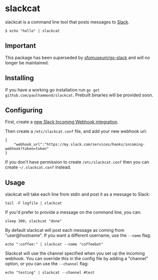 # slackcat

slackcat is a command line tool that posts messages to [Slack].

    $ echo "hello" | slackcat

## Important

This package has been superseded by [sfomuseum/go-slack](https://github.com/sfomuseum/go-slack) and will no longer be maintained.

## Installing

If you have a working go installation run `go get github.com/paulhammond/slackcat`. Prebuilt binaries will be provided soon.

## Configuring

First, create a [new Slack Incoming Webhook integration][new-webhook].

Then create a `/etc/slackcat.conf` file, and add your new webhook url:

    {
        "webhook_url":"https://my.slack.com/services/hooks/incoming-webhook?token=token"
    }

If you don't have permission to create `/etc/slackcat.conf` then you can create `~/.slackcat.conf` instead.

## Usage

slackcat will take each line from stdin and post it as a message to Slack:

    tail -F logfile | slackcat

If you'd prefer to provide a message on the command line, you can:

    sleep 300; slackcat "done"

By default slackcat will post each message as coming from "user@hostname". If you want a different username, use the `--name` flag:

    echo ":coffee:" | slackcat --name "coffeebot"

Slackcat will use the channel specified when you set up the incoming webhook. You can override this in the config file by adding a "channel" option, or you can use the `--channel` flag:

    echo "testing" | slackcat --channel #test



[Slack]: http://slack.com/
[new-webhook]: https://my.slack.com/services/new/incoming-webhook
